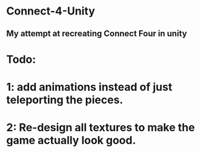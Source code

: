 # Connect-4-Unity
## My attempt at recreating Connect Four in unity

# Todo: 
# 1: add animations instead of just teleporting the pieces.
# 2: Re-design all textures to make the game actually look good.
